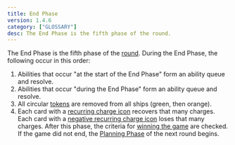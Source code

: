 ```yaml
---
title: End Phase
version: 1.4.6
category: ["GLOSSARY"]
desc: The End Phase is the fifth phase of the round.
---
```


The End Phase is the fifth phase of the [round](/rules/Round). During the End Phase, the following occur in this order:

1. Abilities that occur "at the start of the End Phase" form an ability queue and resolve.
2. Abilities that occur "during the End Phase" form an ability queue and resolve.
3. All circular [tokens](/rules/Tokens) are removed from all ships (green, then orange).
4. Each card with a [recurring charge icon](/rules/Charges) recovers that many charges. Each card with a [negative recurring charge icon](/rules/Charges) loses that many charges. After this phase, the criteria for [winning the game](/rules/Winning_The_Game) are checked. If the game did not end, the [Planning Phase](/rules/Planning_Phase) of the next round begins.
